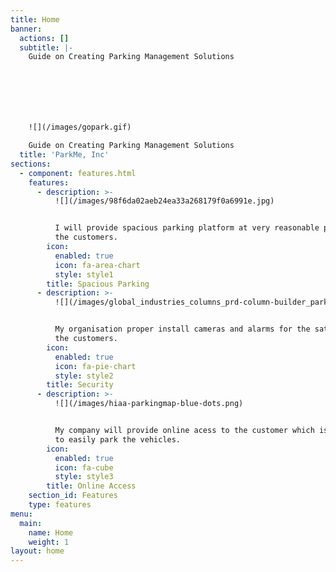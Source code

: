 ```yaml
---
title: Home
banner:
  actions: []
  subtitle: |-
    Guide on Creating Parking Management Solutions







    ![](/images/gopark.gif)

    Guide on Creating Parking Management Solutions
  title: 'ParkMe, Inc'
sections:
  - component: features.html
    features:
      - description: >-
          ![](/images/98f6da02aeb24ea33a268179f0a6991e.jpg)


          I will provide spacious parking platform at very reasonable price to
          the customers.
        icon:
          enabled: true
          icon: fa-area-chart
          style: style1
        title: Spacious Parking
      - description: >-
          ![](/images/global_industries_columns_prd-column-builder_parkingenforcement_intro.jpg)


          My organisation proper install cameras and alarms for the satefty of
          the customers.
        icon:
          enabled: true
          icon: fa-pie-chart
          style: style2
        title: Security
      - description: >-
          ![](/images/hiaa-parkingmap-blue-dots.png)


          My company will provide online acess to the customer which is helpfull
          to easily park the vehicles.
        icon:
          enabled: true
          icon: fa-cube
          style: style3
        title: Online Access
    section_id: Features
    type: features
menu:
  main:
    name: Home
    weight: 1
layout: home
---
```


